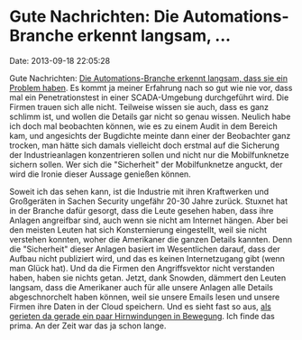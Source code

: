 Gute Nachrichten: Die Automations-Branche erkennt langsam, \...
===============================================================

Date: 2013-09-18 22:05:28

Gute Nachrichten: [Die Automations-Branche erkennt langsam, dass sie ein
Problem
haben](http://www.computer-automation.de/steuerungsebene/safety/fachwissen/article/101088/).
Es kommt ja meiner Erfahrung nach so gut wie nie vor, dass mal ein
Penetrationstest in einer SCADA-Umgebung durchgeführt wird. Die Firmen
trauen sich alle nicht. Teilweise wissen sie auch, dass es ganz schlimm
ist, und wollen die Details gar nicht so genau wissen. Neulich habe ich
doch mal beobachten können, wie es zu einem Audit in dem Bereich kam,
und angesichts der Bugdichte meinte dann einer der Beobachter ganz
trocken, man hätte sich damals vielleicht doch erstmal auf die Sicherung
der Industrieanlagen konzentrieren sollen und nicht nur die
Mobilfunknetze sichern sollen. Wer sich die \"Sicherheit\" der
Mobilfunknetze anguckt, der wird die Ironie dieser Aussage genießen
können.

Soweit ich das sehen kann, ist die Industrie mit ihren Kraftwerken und
Großgeräten in Sachen Security ungefähr 20-30 Jahre zurück. Stuxnet hat
in der Branche dafür gesorgt, dass die Leute gesehen haben, dass ihre
Anlagen angreifbar sind, auch wenn sie nicht am Internet hängen. Aber
bei den meisten Leuten hat sich Konsternierung eingestellt, weil sie
nicht verstehen konnten, woher die Amerikaner die ganzen Details
kannten. Denn die \"Sicherheit\" dieser Anlagen basiert im Wesentlichen
darauf, dass der Aufbau nicht publiziert wird, und das es keinen
Internetzugang gibt (wenn man Glück hat). Und da die Firmen den
Angriffsvektor nicht verstanden haben, haben sie nichts getan. Jetzt,
dank Snowden, dämmert den Leuten langsam, dass die Amerikaner auch für
alle unsere Anlagen alle Details abgeschnorchelt haben können, weil sie
unsere Emails lesen und unsere Firmen ihre Daten in der Cloud speichern.
Und es sieht fast so aus, [als gerieten da gerade ein paar Hirnwindungen
in
Bewegung](http://www.computer-automation.de/steuerungsebene/fernwirken/fachwissen/article/101071/).
Ich finde das prima. An der Zeit war das ja schon lange.
